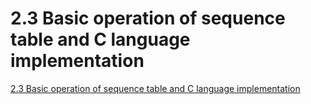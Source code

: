 # 2.3 Basic operation of sequence table and C language implementation
[2.3 Basic operation of sequence table and C language implementation](https://aiwithcloud.com/2022/09/19/2-3_basic_operation_of_sequence_table_and_c_language_implementation/)